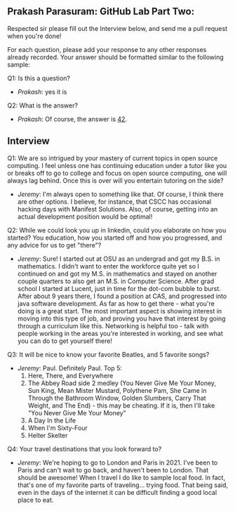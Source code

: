 ## Prakash Parasuram: GitHub Lab Part Two:
Respected sir please fill out the Interview below, and send me a pull request when you're done!

For each question, please add your response to any other responses already recorded.  Your answer should be formatted similar to the following sample:

Q1: Is this a question?
* _Prakash_: yes it is

Q2: What is the answer?
* _Prakash_: Of course, the answer is [42](https://simple.wikipedia.org/wiki/42_(answer)).

## Interview  
Q1: We are so intrigued by your mastery of current topics in open source computing. I feel unless one has continuing education under a tutor like you or breaks off to go to college and focus on open source computing, one will always lag behind. Once this is over will you entertain tutoring on the side?
* _Jeremy_: I'm always open to something like that.  Of course, I think there are other options.  I believe, for instance, that CSCC has occasional hacking days with Manifest Solutions.  Also, of course, getting into an actual development position would be optimal!  

Q2: While we could look you up in linkedin, could you elaborate on how you started? You education, how you started off and how you progressed, and any advice for us to get "there"?
* _Jeremy_: Sure!  I started out at OSU as an undergrad and got my B.S. in mathematics.  I didn't want to enter the workforce quite yet so I continued on and got my M.S. in mathematics and stayed on another couple quarters to also get an M.S. in Computer Science.  After grad school I started at Lucent, just in time for the dot-com bubble to burst.  After about 9 years there, I found a position at CAS, and progressed into java software development.  As far as how to get there - what you're doing is a great start.  The most important aspect is showing interest in moving into this type of job, and proving you have that interest by going through a curriculum like this.  Networking is helpful too - talk with people working in the areas you're interested in working, and see what you can do to get yourself there!

Q3: It will be nice to know your favorite Beatles, and 5 favorite songs?
* _Jeremy_: Paul. Definitely Paul. Top 5:
  1. Here, There, and Everywhere
  2. The Abbey Road side 2 medley (You Never Give Me Your Money, Sun King, Mean Mister Mustard, Polythene Pam, She Came in Through the Bathroom Window, Golden Slumbers, Carry That Weight, and The End) - this may be cheating.  If it is, then I'll take "You Never Give Me Your Money"
  3. A Day In the Life
  4. When I'm Sixty-Four
  5. Helter Skelter

Q4: Your travel destinations that you look forward to?
* _Jeremy_: We're hoping to go to London and Paris in 2021.  I've been to Paris and can't wait to go back, and haven't been to London.  That should be awesome!  When I travel I do like to sample local food.  In fact, that's one of my favorite parts of traveling... trying food.  That being said, even in the days of the internet it can be difficult finding a good local place to eat.
